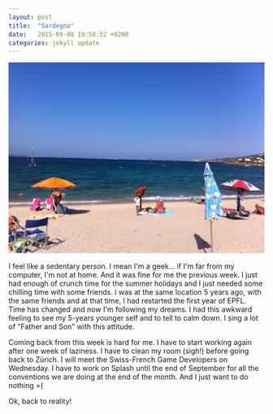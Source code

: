 ```yaml
---
layout: post
title:  "Sardegna"
date:   2015-09-08 19:58:52 +0200
categories: jekyll update
---
```


![IMG_1083[1]](/images/2015/09/IMG_11671.jpg)

I feel like a sedentary person. I mean I'm a geek... if I'm far from my computer, I'm not at home. And it was fine for me the previous week. I just had enough of crunch time for the summer holidays and I just needed some chilling time with some friends. I was at the same location 5 years ago, with the same friends and at that time, I had restarted the first year of EPFL. Time has changed and now I'm following my dreams. I had this awkward feeling to see my 5-years younger self and to tell to calm down. I sing a lot of "Father and Son" with this attitude.

Coming back from this week is hard for me. I have to start working again after one week of laziness. I have to clean my room (sigh!) before going back to Zürich. I will meet the Swiss-French Game Developers on Wednesday. I have to work on Splash until the end of September for all the conventions we are doing at the end of the month. And I just want to do nothing =(

Ok, back to reality!